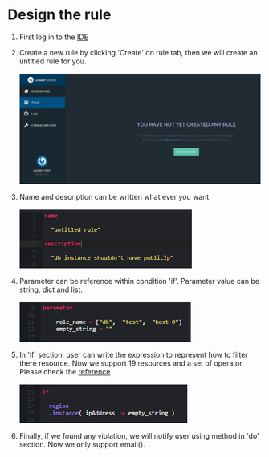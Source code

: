 # Design the rule

1. First log in to the [IDE](https://ide.cloudfielder.com/)

2. Create a new rule by clicking 'Create' on rule tab, then we will create an untitled rule for you.<br /><br />
![](https://raw.githubusercontent.com/VisualOps/cf-book/master/images/create_rule.png)

3. Name and description can be written what ever you want.<br /><br />
![](https://raw.githubusercontent.com/VisualOps/cf-book/master/images/rule_name_desc.png)

4. Parameter can be reference within condition 'if'. Parameter value can be string, dict and list.<br /><br />
![](https://raw.githubusercontent.com/VisualOps/cf-book/master/images/rule_param.png)

5. In 'if' section, user can write the expression to represent how to filter there resource. Now we support 19 resources and a set of operator. Please check the [reference](../reference/resource_type.md)<br /><br />
![](https://raw.githubusercontent.com/VisualOps/cf-book/master/images/rule_if.png)

6. Finally, if we found any violation, we will notify user using method in 'do' section. Now we only support email().